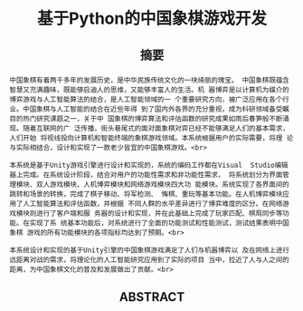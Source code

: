 # <p align="center">基于Python的中国象棋游戏开发</p>

## <p align="center">摘要</p>

    中国象棋有着两千多年的发展历史，是中华民族传统文化的一块绮丽的瑰宝。 中国象棋既蕴含智慧又充满趣味，既能够启迪人的思维，又能够丰富人的生活。机 器博弈是以计算机为媒介的博弈游戏与人工智能算法的结合，是人工智能领域的一 个重要研究方向，被广泛应用在各个行业。中国象棋与人工智能的结合在近些年得 到了国内外各界的充分重视，成为科研领域备受瞩目的热门研究课题之一，关于中 国象棋的博弈算法和评估函数的研究成果如雨后春笋般不断涌现。随着互联网的广 泛传播，街头巷尾式的面对面象棋对弈已经不能够满足人们的基本需求，人们开始 将视线投向计算机和智能终端的象棋游戏领域。本系统根据用户的实际需要，将理 论与实际相结合，设计和实现了一款老少皆宜的中国象棋游戏。<br> 
    
    本系统是基于Unity游戏引擎进行设计和实现的，系统的编码工作都在Visual  Studio编辑器上完成。在系统设计阶段，结合对用户的功能性需求和非功能性需求， 将系统划分为界面管理模块、双人游戏模块、人机博弈模块和网络游戏模块四大功 能模块。系统实现了各界面间的跳转和场景的转换，完成了棋子移动、将军检测、 悔棋、重玩等基本功能。在人机博弈模块应用了人工智能算法和评估函数，并根据 不同人群的水平差异进行了博弈难度的区分。在网络游戏模块则进行了客户端和服 务器的设计和实现，并在此基础上完成了玩家匹配、棋局同步等功能。在实现了系 统基本功能后，对系统进行了全面的功能测试和性能测试，测试结果表明中国象棋 游戏的所有功能模块的各项指标均达到了预期。<br> 
    
    本系统设计和实现的基于Unity引擎的中国象棋游戏满足了人们与机器博弈以 及在网络上进行远距离对战的需求，将理论化的人工智能研究应用到了实际的项目 当中，拉近了人与人之间的距离，为中国象棋文化的普及和发展做出了贡献。<br>
    
## <p align="center">ABSTRACT</p>
